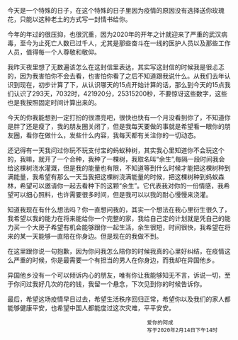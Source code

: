 <!--
author: 阿成
date: 2020-02-14 
title: 致李芳女士的一封告白书
tags: 告白
category: 告白
status: publish
summary: 致李芳女士的一封告白书
-->

  今天是一个特殊的日子，在这个特殊的日子里因为疫情的原因没有选择送你玫瑰花，只能以这种老土的方式写一封情书给你。

  今年的年过的很压抑，也很沉重，因为2020年的开年之计就迎来了严重的武汉病毒，至今为止死亡人数已过千人，尤其是那些奋斗在一线的医护人员以及那些工作人员，值得每一个人尊敬和敬仰。

  我昨天夜里想了无数遍该怎么在这封信里表达，其实写这封信的时候我是很忐忑的，因为我害怕你不会去看，也害怕你看了之后不知道跟我说什么。从我们去年认识到现在，初步计算了下，从认识哪天的15点开始计算的话，那么到今天的15点我们认识了293天，7032时，421920分，25315200秒，不要惊讶这些数字，这些也是我按照固定时间计算出来的。
    
  今天的你我能想到一定打扮的很漂亮吧，很快也快有一个月没看到你了，不知道你是胖了还是瘦了，我的朋友圈关闭了，但是我每天要做的事就是希望看一眼你的朋友圈，看你在做什么，发些什么内容，我每天都有关注你的一切动态。
    
  还记得有一天我问过你玩不玩支付宝的蚂蚁种树，其实我心里知道你不会玩这个的，我嘛，就开了一个合种，我种了一棵树，我取名叫“余生”,每隔一段时间我会给这棵树浇水灌溉，但是我的能量也有限，不知道等到什么时候才能把这棵树种到满能量，我希望有那么一天当我把这棵树浇满能量的时候，把这棵树种到蚂蚁森林，希望可以邀请你一起去看种下的这颗“余生”。它代表我对你的一份情感，我希望可以细心照料，也许需要很多时间，但是我可以以我的耐心慢慢来浇灌。
    
  知道我现在有什么想法吗？你一直想问我的，其实一个想法在我心里衍生很久了，我希望以我的能力在将来能给你一个完整的家，我给自己定的计划就是凭自己的能力买一个大房子希望有机会能够跟你一起生活，余生很短，时间很快，我希望在将来的某一天能够一直陪在你身边。但是现在的我做不到。
    
  在这里跟你说一句抱歉，因为你问我怎么陪你的时候我真的心里好纠结，在疫情这么严重的时候，你是最需要一个有担当的男人在你身边，而我却在异国他乡。
    
  异国他乡没有一个可以倾诉内心的朋友，唯有你让我能够知无不言，诉说一切，至于你问过我好几次的花的钱，我留一个悬念，下次见到你的时候告诉你。
    
  最后，希望这场疫情早日过去，希望生活秩序回归正常，希望你以及我们的家人都能够健康平安，也希望中国人都能度过这次灾难，平平安安。
    
                                                爱你的阿成
                                                写于2020年2月14日下午14时
